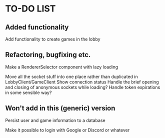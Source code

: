 TO-DO LIST
==========

Added functionality
-------------------

Add functionality to create games in the lobby

Refactoring, bugfixing etc.
---------------------------

Make a RendererSelector component with lazy loading

Move all the socket stuff into one place rather than duplicated in LobbyClient/GameClient
Show connection status
Handle the brief opening and closing of anonymous sockets while loading?
Handle token expirations in some sensible way?


Won't add in this (generic) version
-----------------------------------

Persist user and game information to a database

Make it possible to login with Google or Discord or whatever

